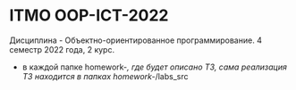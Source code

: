 # ITMO OOP-ICT-2022
Дисциплина - Объектно-ориентированное программирование. 4 семестр 2022 года, 2 курс.
* в каждой папке homework-*, где будет описано ТЗ, сама реализация ТЗ находится в папках homework-*/labs_src
